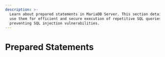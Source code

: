 ```yaml
---
description: >-
  Learn about prepared statements in MariaDB Server. This section details how to
  use them for efficient and secure execution of repetitive SQL queries,
  preventing SQL injection vulnerabilities.
---
```


# Prepared Statements

